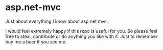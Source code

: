 asp.net-mvc
===========
Just about everything I know about asp.net mvc.

I would feel extremely happy if this repo is useful for you.
So please feel free to steal, contribute or do anything you like with it. Just to remember buy me a beer if you see me. 

     
